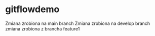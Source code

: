 # gitflowdemo
Zmiana zrobiona na main branch
Zmiana zrobiona na develop branch
zmiana zrobiona z brancha feature1
